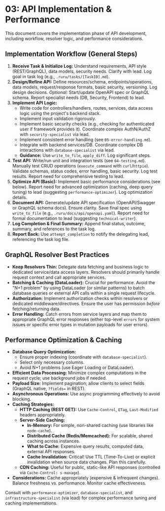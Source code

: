 # 03: API Implementation &amp; Performance

This document covers the implementation phase of API development, including workflow, resolver logic, and performance considerations.

## Implementation Workflow (General Steps)

1.  **Receive Task &amp; Initialize Log:** Understand requirements, API style (REST/GraphQL), data models, security needs. Clarify with lead. Log goal in task log (e.g., `.ruru/tasks/[TaskID].md`).
2.  **Design/Refine API:** Define resources/schema, endpoints/operations, data models, request/response formats, basic security, versioning. Log design decisions. *Optional:* Start/update OpenAPI spec or GraphQL schema. Report specialist needs (DB, Security, Frontend) to lead.
3.  **Implement API Logic:**
    *   Write code for controllers/handlers, routes, services, data access logic using the project's backend stack.
    *   Implement input validation rigorously.
    *   Implement basic security checks (e.g., checking for authenticated user if framework provides it). Coordinate complex AuthN/AuthZ with `security-specialist` via lead.
    *   Implement consistent error handling (see `05-error-handling.md`).
    *   Integrate with backend services/DB. Coordinate complex DB interactions with `database-specialist` via lead.
    *   **Guidance:** Use `write_to_file`, `apply_diff`. Log significant steps.
4.  **Test API:** Write/run unit and integration tests (see `04-testing.md`). Manually test CRUD operations (`execute_command` with `curl`/`httpie`). Validate schemas, status codes, error handling, basic security. Log test results. Report need for comprehensive testing to lead.
5.  **Optimize API (Basic):** Implement basic performance considerations (see below). Report need for advanced optimization (caching, deep query tuning) to lead (suggesting `performance-optimizer`). Log optimization details.
6.  **Document API:** Generate/update API specification (OpenAPI/Swagger or GraphQL schema docs). Ensure clarity. Save final spec using `write_to_file` (e.g., `.ruru/docs/api/openapi.yaml`). Report need for formal documentation to lead (suggesting `technical-writer`).
7.  **Log Completion &amp; Final Summary:** Append final status, outcome, summary, and references to the task log.
8.  **Report Back:** Use `attempt_completion` to notify the delegating lead, referencing the task log file.

## GraphQL Resolver Best Practices

*   **Keep Resolvers Thin:** Delegate data fetching and business logic to dedicated service/data access layers. Resolvers should primarily handle request context and call appropriate services.
*   **Batching &amp; Caching (DataLoader):** Crucial for performance. Avoid the "N+1 problem" by using DataLoader (or similar patterns) to batch database queries or external API calls within a single request lifecycle.
*   **Authorization:** Implement authorization checks within resolvers or dedicated middleware/directives. Ensure the user has permission *before* fetching/returning data.
*   **Error Handling:** Catch errors from service layers and map them to appropriate GraphQL error responses (either top-level `errors` for system issues or specific error types in mutation payloads for user errors).

## Performance Optimization &amp; Caching

*   **Database Query Optimization:**
    *   Ensure proper indexing (coordinate with `database-specialist`).
    *   Select only necessary columns.
    *   Avoid N+1 problems (use Eager Loading or DataLoader).
*   **Efficient Data Processing:** Minimize complex computations in the request cycle; use background jobs if needed.
*   **Payload Size:** Implement pagination; allow clients to select fields (GraphQL native, `?fields=` in REST).
*   **Asynchronous Operations:** Use async programming effectively to avoid blocking.
*   **Caching Strategies:**
    *   **HTTP Caching (REST GET):** Use `Cache-Control`, `ETag`, `Last-Modified` headers appropriately.
    *   **Server-Side Caching:**
        *   **In-Memory:** For simple, non-shared caching (use libraries like `node-cache`).
        *   **Distributed Cache (Redis/Memcached):** For scalable, shared caching across instances.
        *   **What to Cache:** Expensive query results, computed data, external API responses.
        *   **Cache Invalidation:** Critical! Use TTL (Time-To-Live) or explicit invalidation when source data changes. Plan this carefully.
    *   **CDN Caching:** Useful for public, static-like API responses (controlled via `Cache-Control: s-maxage`).
*   **Considerations:** Cache appropriately (expensive &amp; infrequent changes). Balance freshness vs. performance. Monitor cache effectiveness.

Consult with `performance-optimizer`, `database-specialist`, and `infrastructure-specialist` (via lead) for complex performance tuning and caching implementations.